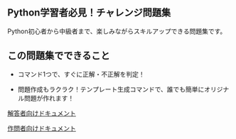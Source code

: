 ## Python学習者必見！チャレンジ問題集

Python初心者から中級者まで、楽しみながらスキルアップできる問題集です。

## この問題集でできること

- コマンド1つで、すぐに正解・不正解を判定！

- 問題作成もラクラク！テンプレート生成コマンドで、誰でも簡単にオリジナル問題が作れます！


[解答者向けドキュメント](/docs/forAnswers/README.md)

[作問者向けドキュメント](/docs/forQuestioners/README.md)